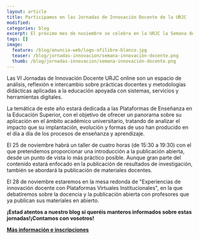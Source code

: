 ```yaml
---
layout: article
title: Participamos en las Jornadas de Innovación Docente de la URJC
modified:
categories: blog
excerpt: El próximo mes de noviembre se celebra en la URJC la Semana de la Innovación Docente y ¡la OfiLibre estará presente! Os esperamos el 25 de noviembre en el Campus de Alcorcón con un taller orientado a la Publicación Abierta y el 28 de noviembre con una mesa redonda sobre la Docencia y la publicación abierta.
tags: []
image:
  feature: /blog/anuncio-web/logo-ofilibre-blanco.jpg
  teaser: /blog/jornadas-innovacion/semana-innovación-docente.png
  thumb: /blog/jornadas-innovacion/semana-innovación-docente.png
---
```


Las VI Jornadas de Innovación Docente URJC online son un espacio de análisis, reflexión e intercambio sobre prácticas docentes y metodologías didácticas aplicadas a la educación apoyada con sistemas, servicios y herramientas digitales.

La temática de este año estará dedicada a las Plataformas de Enseñanza en la Educación Superior, con el objetivo de ofrecer un panorama sobre su aplicación en el ámbito académico universitario, tratando de analizar el impacto que su implantación, evolución y formas de uso han producido en el día a día de los procesos de enseñanza y aprendizaje.

El 25 de noviembre habrá un taller de cuatro horas (de 15:30 a 19:30) con el que pretendemos proporcionar una introducción a la publicación abierta, desde un punto de vista lo más práctico posible. Aunque gran parte del contenido estará enfocado en la publicación de resultados de investigación, también se abordará la publicación de materiales docentes.

El 28 de noviembre estaremos en la mesa redonda de "Experiencias de innovación docente con Plataformas Virtuales Institucionales", en la que debatiremos sobre la docencia y la publicación abierta con profesores que ya publican sus materiales en abierto.

**¡Estad atentos a nuestro blog si queréis manteros informados sobre estas jornadas!¡Contamos con vosotros!**

**[Más información e inscripciones](https://eventos.urjc.es/39623/detail/i-semana-de-la-innovacion-docente-urjc.html)**
